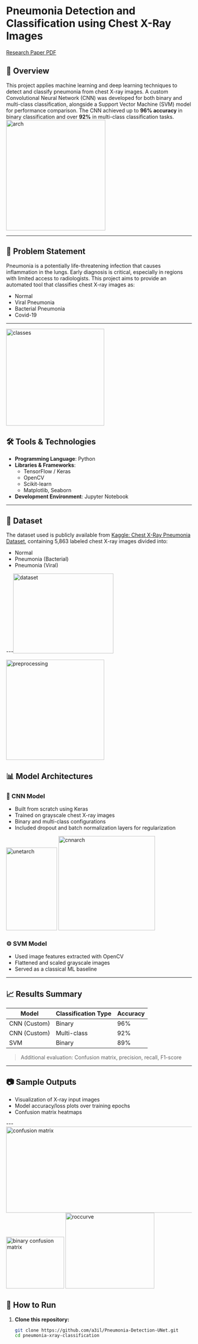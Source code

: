 # Pneumonia Detection and Classification using Chest X-Ray Images

[Research Paper PDF](https://github.com/user-attachments/files/21613574/Pneumonia_Detection.pdf)

## 📌 Overview
This project applies machine learning and deep learning techniques to detect and classify pneumonia from chest X-ray images. A custom Convolutional Neural Network (CNN) was developed for both binary and multi-class classification, alongside a Support Vector Machine (SVM) model for performance comparison. The CNN achieved up to **96% accuracy** in binary classification and over **92%** in multi-class classification tasks.
<img width="269" height="299" alt="arch" src="https://github.com/user-attachments/assets/fd0a8717-e1f9-4eeb-8db5-e5ddda9d4857" />

---

## 🧠 Problem Statement
Pneumonia is a potentially life-threatening infection that causes inflammation in the lungs. Early diagnosis is critical, especially in regions with limited access to radiologists. This project aims to provide an automated tool that classifies chest X-ray images as:
- Normal
- Viral Pneumonia
- Bacterial Pneumonia
- Covid-19
---
<img width="266" height="262" alt="classes" src="https://github.com/user-attachments/assets/d1e5b3fd-798f-4a0c-bbaf-e01ff68d0e04" />

## 🛠️ Tools & Technologies
- **Programming Language**: Python  
- **Libraries & Frameworks**:  
  - TensorFlow / Keras  
  - OpenCV  
  - Scikit-learn  
  - Matplotlib, Seaborn  
- **Development Environment**: Jupyter Notebook

---

## 📁 Dataset
The dataset used is publicly available from [Kaggle: Chest X-Ray Pneumonia Dataset](https://www.kaggle.com/paultimothymooney/chest-xray-pneumonia), containing 5,863 labeled chest X-ray images divided into:
- Normal
- Pneumonia (Bacterial)
- Pneumonia (Viral)

---<img width="272" height="216" alt="dataset" src="https://github.com/user-attachments/assets/8e60f632-1233-4d93-ab73-25a6954df8a6" />

<img width="266" height="271" alt="preprocessing" src="https://github.com/user-attachments/assets/425d9105-4472-4280-aa55-9d4abfe0de1d" />

## 📊 Model Architectures
### 🧬 CNN Model
- Built from scratch using Keras
- Trained on grayscale chest X-ray images
- Binary and multi-class configurations
- Included dropout and batch normalization layers for regularization
<img width="138" height="224" alt="unetarch" src="https://github.com/user-attachments/assets/58ccd82a-b7e3-448e-bb66-5b0a8a82f88a" />
<img width="262" height="255" alt="cnnarch" src="https://github.com/user-attachments/assets/47e14672-ed39-419a-922e-cb6e8d078bd7" />

### ⚙️ SVM Model
- Used image features extracted with OpenCV
- Flattened and scaled grayscale images
- Served as a classical ML baseline

---

## 📈 Results Summary

| Model        | Classification Type | Accuracy |
|--------------|---------------------|----------|
| CNN (Custom) | Binary              | 96%      |
| CNN (Custom) | Multi-class         | 92%      |
| SVM          | Binary              | 89%      |

> Additional evaluation: Confusion matrix, precision, recall, F1-score

---

## 📷 Sample Outputs
- Visualization of X-ray input images
- Model accuracy/loss plots over training epochs
- Confusion matrix heatmaps
  

---<img width="535" height="233" alt="confusion matrix" src="https://github.com/user-attachments/assets/90d80c05-a6f6-422a-b8f5-f14ffaf918c3" />
<img width="157" height="140" alt="binary confusion matrix" src="https://github.com/user-attachments/assets/abb9c925-234d-4b0f-a663-cdbefc68348b" />
<img width="241" height="205" alt="roccurve" src="https://github.com/user-attachments/assets/261fbb2f-ad62-44b8-ac2e-eaa7fee01fb7" />


## 🚀 How to Run

1. **Clone this repository:**
   ```bash
   git clone https://github.com/a3il/Pneumonia-Detection-UNet.git
   cd pneumonia-xray-classification
